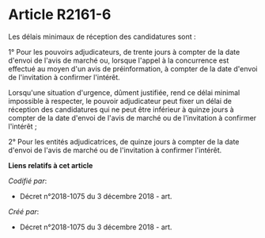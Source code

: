 # Article R2161-6

Les délais minimaux de réception des candidatures sont :

1° Pour les pouvoirs adjudicateurs, de trente jours à compter de la date d'envoi de l'avis de marché ou, lorsque l'appel à la
concurrence est effectué au moyen d'un avis de préinformation, à compter de la date d'envoi de l'invitation à confirmer
l'intérêt.

Lorsqu'une situation d'urgence, dûment justifiée, rend ce délai minimal impossible à respecter, le pouvoir adjudicateur peut
fixer un délai de réception des candidatures qui ne peut être inférieur à quinze jours à compter de la date d'envoi de l'avis
de marché ou de l'invitation à confirmer l'intérêt ;

2° Pour les entités adjudicatrices, de quinze jours à compter de la date d'envoi de l'avis de marché ou de l'invitation à
confirmer l'intérêt.

**Liens relatifs à cet article**

_Codifié par_:

  - Décret n°2018-1075 du 3 décembre 2018 - art.

_Créé par_:

  - Décret n°2018-1075 du 3 décembre 2018 - art.
